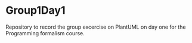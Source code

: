 # Group1Day1

Repository to record the group excercise on PlantUML on day one for the Programming formalism course.
